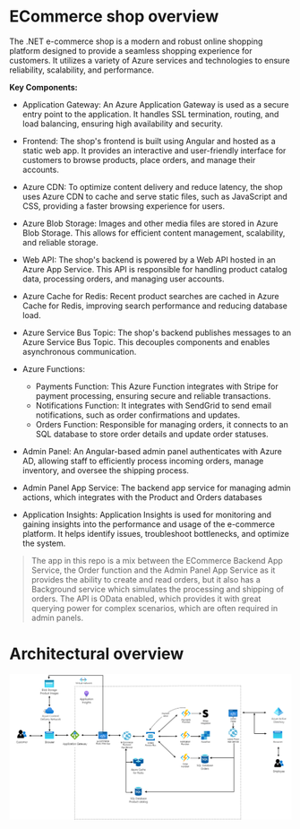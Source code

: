 # ECommerce shop overview

The .NET e-commerce shop is a modern and robust online shopping platform designed to provide a seamless shopping experience for customers. It utilizes a variety of Azure services and technologies to ensure reliability, scalability, and performance.

**Key Components:**

- Application Gateway: An Azure Application Gateway is used as a secure entry point to the application. It handles SSL termination, routing, and load balancing, ensuring high availability and security.

- Frontend: The shop's frontend is built using Angular and hosted as a static web app. It provides an interactive and user-friendly interface for customers to browse products, place orders, and manage their accounts.

- Azure CDN: To optimize content delivery and reduce latency, the shop uses Azure CDN to cache and serve static files, such as JavaScript and CSS, providing a faster browsing experience for users.

- Azure Blob Storage: Images and other media files are stored in Azure Blob Storage. This allows for efficient content management, scalability, and reliable storage.

- Web API: The shop's backend is powered by a Web API hosted in an Azure App Service. This API is responsible for handling product catalog data, processing orders, and managing user accounts.

- Azure Cache for Redis: Recent product searches are cached in Azure Cache for Redis, improving search performance and reducing database load.

- Azure Service Bus Topic: The shop's backend publishes messages to an Azure Service Bus Topic. This decouples components and enables asynchronous communication.

- Azure Functions:

    - Payments Function: This Azure Function integrates with Stripe for payment processing, ensuring secure and reliable transactions.
    - Notifications Function: It integrates with SendGrid to send email notifications, such as order confirmations and updates.
    - Orders Function: Responsible for managing orders, it connects to an SQL database to store order details and update order statuses.

- Admin Panel: An Angular-based admin panel authenticates with Azure AD, allowing staff to efficiently process incoming orders, manage inventory, and oversee the shipping process.

- Admin Panel App Service: The backend app service for managing admin actions, which integrates with the Product and Orders databases

- Application Insights: Application Insights is used for monitoring and gaining insights into the performance and usage of the e-commerce platform. It helps identify issues, troubleshoot bottlenecks, and optimize the system.


> The app in this repo is a mix between the ECommerce Backend App Service, the Order function and the Admin Panel App Service as it provides the ability to create and read orders, but it also has a Background service which simulates the processing and shipping of orders. The API is OData enabled, which provides it with great querying power for complex scenarios, which are often required in admin panels. 

# Architectural overview
![Image 1](images/architecture.png)
